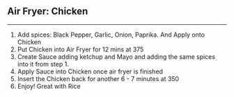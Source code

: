## Air Fryer: Chicken
---------------------------------------------------------------------
1. Add spices: Black Pepper, Garlic, Onion, Paprika. And Apply onto Chicken
2. Put Chicken into Air Fryer for 12 mins at 375
3. Create Sauce adding ketchup and Mayo and adding the same spices into it from step 1.
4. Apply Sauce into Chicken once air fryer is finished
5. Insert the Chicken back for another 6 - 7 minutes at 350
6. Enjoy! Great with Rice